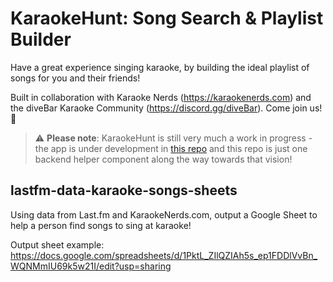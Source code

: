 # KaraokeHunt: Song Search & Playlist Builder

Have a great experience singing karaoke, by building the ideal playlist of songs for you and their friends!

Built in collaboration with Karaoke Nerds (https://karaokenerds.com) and the diveBar Karaoke Community (https://discord.gg/diveBar). Come join us! 🎤

> :warning: **Please note**: KaraokeHunt is still very much a work in progress - the app is under development in [this repo](https://github.com/karaokenerds/karaokehunt-app) and this repo is just one backend helper component along the way towards that vision!

## lastfm-data-karaoke-songs-sheets
Using data from Last.fm and KaraokeNerds.com, output a Google Sheet to help a person find songs to sing at karaoke!

Output sheet example: https://docs.google.com/spreadsheets/d/1PktL_ZIlQZIAh5s_ep1FDDlVvBn_WQNMmIU69k5w21I/edit?usp=sharing
